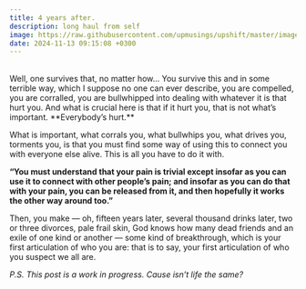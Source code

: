 ```yaml
---
title: 4 years after.
description: long haul from self
image: https://raw.githubusercontent.com/upmusings/upshift/master/images/or.png
date: 2024-11-13 09:15:08 +0300
---
```

<br>
Well, one survives that, no matter how… You survive this and in some terrible way, which I suppose no one can ever describe, you are compelled, you are corralled, you are bullwhipped into dealing with whatever it is that hurt you.
<!-- more -->
And what is crucial here is that if it hurt you, that is not what’s important. **Everybody’s hurt.**

What is important, what corrals you, what bullwhips you, what drives you, torments you, is that you must find some way of using this to connect you with everyone else alive. This is all you have to do it with.

**“You must understand that your pain is trivial except insofar as you can use it to connect with other people’s pain; and insofar as you can do that with your pain, you can be released from it, and then hopefully it works the other way around too.”**

Then, you make — oh, fifteen years later, several thousand drinks later, two or three divorces, pale frail skin, God knows how many dead friends and an exile of one kind or another — some kind of breakthrough, which is your first articulation of who you are: that is to say, your first articulation of who you suspect we all are.

_P.S. This post is a work in progress. Cause isn’t life the same?_
